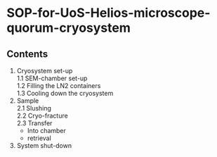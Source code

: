 # SOP-for-UoS-Helios-microscope-quorum-cryosystem
## Contents
  1. Cryosystem set-up  
    1.1 SEM-chamber set-up  
    1.2 Filling the LN2 containers  
    1.3 Cooling down the cryosystem  
  2. Sample  
    2.1 Slushing  
    2.2 Cryo-fracture  
    2.3 Transfer  
      - Into chamber  
      - retrieval  
  3.  System shut-down  
